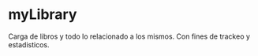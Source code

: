 # myLibrary
Carga de libros y todo lo relacionado a los mismos. Con fines de trackeo y estadisticos.
